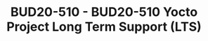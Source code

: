 ---
categories:
- bud20
image:
  featured: 'true'
  path: https://static.linaro.org/connect/bud20/images/BUD20-510.png
session_id: BUD20-510
session_speakers:
- speaker_bio: Nicolas is working for Linaro and manages a team of developers focused
    on improving the state of Qualcomm chipset in upstream Linux. He maintains an
    OpenEmbedded BSP layer for Qualcomm chipset. When Nicolas joined Linaro he led
    a team of developers who designed and implemented the migration of Comcast RDK
    to OpenEmbedded using the best practices from the Yocto Project. Before Linaro,
    Nicolas worked at Texas Instruments as a software developer and manager in the
    OMAP organization. In 2018, Nicolas has accepted to become the Community Manager
    for the Yocto Project.
  speaker_company: Linaro
  speaker_image: http://avatars.sched.co/6/1c/1461048/avatar.jpg.320x320px.jpg?cda
  speaker_name: Nicolas Dechesne
  speaker_position: Qualcomm Landing Team Tech Lead
  speaker_role: attendee, speaker
session_track: IoT and Embedded
tag: session
tags: IoT and Embedded
title: BUD20-510 - BUD20-510 Yocto Project Long Term Support (LTS)
---